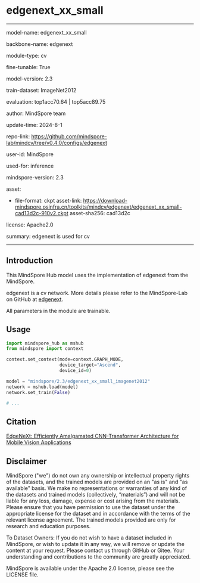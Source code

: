 # edgenext_xx_small

---

model-name: edgenext_xx_small

backbone-name: edgenext

module-type: cv

fine-tunable: True

model-version: 2.3

train-dataset: ImageNet2012

evaluation: top1acc70.64 | top5acc89.75

author: MindSpore team

update-time: 2024-8-1

repo-link: <https://github.com/mindspore-lab/mindcv/tree/v0.4.0/configs/edgenext>

user-id: MindSpore

used-for: inference

mindspore-version: 2.3

asset:

-
    file-format: ckpt
    asset-link: <https://download-mindspore.osinfra.cn/toolkits/mindcv/edgenext/edgenext_xx_small-cad13d2c-910v2.ckpt>
    asset-sha256: cad13d2c

license: Apache2.0

summary: edgenext is used for cv

---

## Introduction

This MindSpore Hub model uses the implementation of edgenext from the MindSpore.

edgenext is a cv network. More details please refer to the MindSpore-Lab on GitHub at [edgenext](https://github.com/mindspore-lab/mindcv/blob/v0.4.0/configs/edgenext/README.md).

All parameters in the module are trainable.

## Usage

```python
import mindspore_hub as mshub
from mindspore import context

context.set_context(mode=context.GRAPH_MODE,
                    device_target="Ascend",
                    device_id=0)

model = "mindspore/2.3/edgenext_xx_small_imagenet2012"
network = mshub.load(model)
network.set_train(False)

# ...
```

## Citation

[EdgeNeXt: Efficiently Amalgamated CNN-Transformer Architecture for Mobile Vision Applications](https://arxiv.org/pdf/2206.10589.pdf)

## Disclaimer

MindSpore ("we") do not own any ownership or intellectual property rights of the datasets, and the trained models are provided on an "as is" and "as available" basis. We make no representations or warranties of any kind of the datasets and trained models (collectively, “materials”) and will not be liable for any loss, damage, expense or cost arising from the materials. Please ensure that you have permission to use the dataset under the appropriate license for the dataset and in accordance with the terms of the relevant license agreement. The trained models provided are only for research and education purposes.

To Dataset Owners: If you do not wish to have a dataset included in MindSpore, or wish to update it in any way, we will remove or update the content at your request. Please contact us through GitHub or Gitee. Your understanding and contributions to the community are greatly appreciated.

MindSpore is available under the Apache 2.0 license, please see the LICENSE file.
